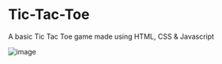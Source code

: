 # Tic-Tac-Toe
A basic Tic Tac Toe game made using HTML, CSS &amp; Javascript         



       
![image](https://github.com/user-attachments/assets/761f96f5-eecc-4f01-a359-7319ddd1bf99)
